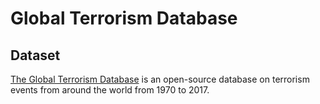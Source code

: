 # Global Terrorism Database

## Dataset
[The Global Terrorism Database](https://www.kaggle.com/START-UMD/gtd/home) is an open-source database on terrorism events from around the world
from 1970 to 2017.

